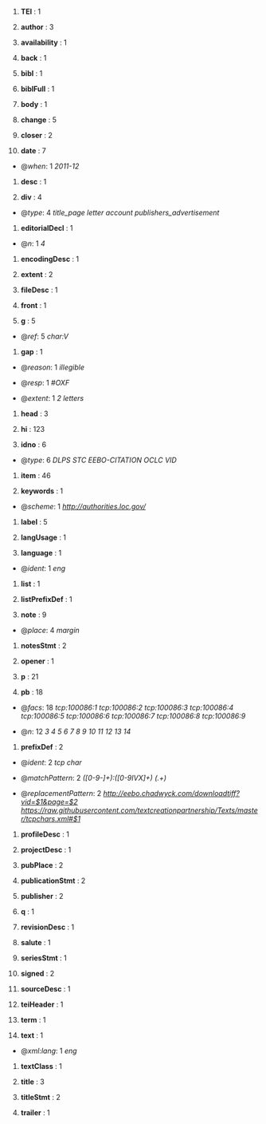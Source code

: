 1.  __TEI__ : 1
    
1.  __author__ : 3
    
1.  __availability__ : 1
    
1.  __back__ : 1
    
1.  __bibl__ : 1
    
1.  __biblFull__ : 1
    
1.  __body__ : 1
    
1.  __change__ : 5
    
1.  __closer__ : 2
    
1.  __date__ : 7
    
  * @_when_: 1 _2011-12_
    
1.  __desc__ : 1
    
1.  __div__ : 4
    
  * @_type_: 4 _title_page letter account publishers_advertisement_
    
1.  __editorialDecl__ : 1
    
  * @_n_: 1 _4_
    
1.  __encodingDesc__ : 1
    
1.  __extent__ : 2
    
1.  __fileDesc__ : 1
    
1.  __front__ : 1
    
1.  __g__ : 5
    
  * @_ref_: 5 _char:V_
    
1.  __gap__ : 1
    
  * @_reason_: 1 _illegible_
    
  * @_resp_: 1 _#OXF_
    
  * @_extent_: 1 _2 letters_
    
1.  __head__ : 3
    
1.  __hi__ : 123
    
1.  __idno__ : 6
    
  * @_type_: 6 _DLPS STC EEBO-CITATION OCLC VID_
    
1.  __item__ : 46
    
1.  __keywords__ : 1
    
  * @_scheme_: 1 _http://authorities.loc.gov/_
    
1.  __label__ : 5
    
1.  __langUsage__ : 1
    
1.  __language__ : 1
    
  * @_ident_: 1 _eng_
    
1.  __list__ : 1
    
1.  __listPrefixDef__ : 1
    
1.  __note__ : 9
    
  * @_place_: 4 _margin_
    
1.  __notesStmt__ : 2
    
1.  __opener__ : 1
    
1.  __p__ : 21
    
1.  __pb__ : 18
    
  * @_facs_: 18 _tcp:100086:1 tcp:100086:2 tcp:100086:3 tcp:100086:4 tcp:100086:5 tcp:100086:6 tcp:100086:7 tcp:100086:8 tcp:100086:9_
    
  * @_n_: 12 _3 4 5 6 7 8 9 10 11 12 13 14_
    
1.  __prefixDef__ : 2
    
  * @_ident_: 2 _tcp char_
    
  * @_matchPattern_: 2 _([0-9\-]+):([0-9IVX]+) (.+)_
    
  * @_replacementPattern_: 2 _http://eebo.chadwyck.com/downloadtiff?vid=$1&page=$2 https://raw.githubusercontent.com/textcreationpartnership/Texts/master/tcpchars.xml#$1_
    
1.  __profileDesc__ : 1
    
1.  __projectDesc__ : 1
    
1.  __pubPlace__ : 2
    
1.  __publicationStmt__ : 2
    
1.  __publisher__ : 2
    
1.  __q__ : 1
    
1.  __revisionDesc__ : 1
    
1.  __salute__ : 1
    
1.  __seriesStmt__ : 1
    
1.  __signed__ : 2
    
1.  __sourceDesc__ : 1
    
1.  __teiHeader__ : 1
    
1.  __term__ : 1
    
1.  __text__ : 1
    
  * @_xml:lang_: 1 _eng_
    
1.  __textClass__ : 1
    
1.  __title__ : 3
    
1.  __titleStmt__ : 2
    
1.  __trailer__ : 1
    
